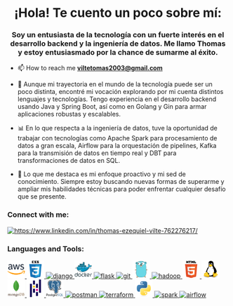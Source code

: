<h1 align="center">¡Hola! Te cuento un poco sobre mí: </h1>
<h3 align="center">Soy un entusiasta de la tecnología con un fuerte interés en el desarrollo backend y la ingeniería de datos. Me llamo Thomas y estoy entusiasmado por la chance de sumarme al éxito.</h3>

- 📫 How to reach me **viltetomas2003@gmail.com**

- 💼 Aunque mi trayectoria en el mundo de la tecnología puede ser un poco distinta, encontré mi vocación explorando por mi cuenta distintos lenguajes y tecnologías. Tengo experiencia en el desarrollo backend usando Java y Spring Boot, así como en Golang y Gin para armar aplicaciones robustas y escalables.

- 📊 En lo que respecta a la ingeniería de datos, tuve la oportunidad de trabajar con tecnologías como Apache Spark para procesamiento de datos a gran escala, Airflow para la orquestación de pipelines, Kafka para la transmisión de datos en tiempo real y DBT para transformaciones de datos en SQL.

- 🌟 Lo que me destaca es mi enfoque proactivo y mi sed de conocimiento. Siempre estoy buscando nuevas formas de superarme y ampliar mis habilidades técnicas para poder enfrentar cualquier desafío que se presente.

<h3 align="left">Connect with me:</h3>
<p align="left">
<a href="https://www.linkedin.com/in/thomas-ezequiel-vilte-762276217/" target="blank"><img align="center" src="https://raw.githubusercontent.com/rahuldkjain/github-profile-readme-generator/master/src/images/icons/Social/linked-in-alt.svg" alt="https://www.linkedin.com/in/thomas-ezequiel-vilte-762276217/" height="30" width="40" /></a>
</p>

<h3 align="left">Languages and Tools:</h3>
<p align="left"> <a href="https://aws.amazon.com" target="_blank" rel="noreferrer"> <img src="https://raw.githubusercontent.com/devicons/devicon/master/icons/amazonwebservices/amazonwebservices-original-wordmark.svg" alt="aws" width="40" height="40"/> </a> <a href="https://www.w3schools.com/css/" target="_blank" rel="noreferrer"> <img src="https://raw.githubusercontent.com/devicons/devicon/master/icons/css3/css3-original-wordmark.svg" alt="css3" width="40" height="40"/> </a> <a href="https://www.djangoproject.com/" target="_blank" rel="noreferrer"> <img src="https://cdn.worldvectorlogo.com/logos/django.svg" alt="django" width="40" height="40"/> </a> <a href="https://www.docker.com/" target="_blank" rel="noreferrer"> <img src="https://raw.githubusercontent.com/devicons/devicon/master/icons/docker/docker-original-wordmark.svg" alt="docker" width="40" height="40"/> </a> <a href="https://flask.palletsprojects.com/" target="_blank" rel="noreferrer"> <img src="https://www.vectorlogo.zone/logos/pocoo_flask/pocoo_flask-icon.svg" alt="flask" width="40" height="40"/> </a> <a href="https://git-scm.com/" target="_blank" rel="noreferrer"> <img src="https://www.vectorlogo.zone/logos/git-scm/git-scm-icon.svg" alt="git" width="40" height="40"/> </a> <a href="https://golang.org" target="_blank" rel="noreferrer"> <img src="https://raw.githubusercontent.com/devicons/devicon/master/icons/go/go-original.svg" alt="go" width="40" height="40"/> </a> <a href="https://hadoop.apache.org/" target="_blank" rel="noreferrer"> <img src="https://www.vectorlogo.zone/logos/apache_hadoop/apache_hadoop-icon.svg" alt="hadoop" width="40" height="40"/> </a> <a href="https://www.w3.org/html/" target="_blank" rel="noreferrer"> <img src="https://raw.githubusercontent.com/devicons/devicon/master/icons/html5/html5-original-wordmark.svg" alt="html5" width="40" height="40"/> </a> <a href="https://www.linux.org/" target="_blank" rel="noreferrer"> <img src="https://raw.githubusercontent.com/devicons/devicon/master/icons/linux/linux-original.svg" alt="linux" width="40" height="40"/> </a> <a href="https://www.mongodb.com/" target="_blank" rel="noreferrer"> <img src="https://raw.githubusercontent.com/devicons/devicon/master/icons/mongodb/mongodb-original-wordmark.svg" alt="mongodb" width="40" height="40"/> </a> <a href="https://pandas.pydata.org/" target="_blank" rel="noreferrer"> <img src="https://raw.githubusercontent.com/devicons/devicon/2ae2a900d2f041da66e950e4d48052658d850630/icons/pandas/pandas-original.svg" alt="pandas" width="40" height="40"/> </a> <a href="https://www.postgresql.org" target="_blank" rel="noreferrer"> <img src="https://raw.githubusercontent.com/devicons/devicon/master/icons/postgresql/postgresql-original-wordmark.svg" alt="postgresql" width="40" height="40"/> </a> <a href="https://postman.com" target="_blank" rel="noreferrer"> <img src="https://www.vectorlogo.zone/logos/getpostman/getpostman-icon.svg" alt="postman" width="40" height="40"/> 
<a href="https://www.terraform.io/"><img src="https://www.svgrepo.com/show/354447/terraform-icon.svg" alt="terraform" width="40" height="40"/> </a>
<a href="https://www.python.org/"><img src="https://raw.githubusercontent.com/devicons/devicon/master/icons/python/python-original.svg" alt="python" width="40" height="40"/> </a>
<a href="https://spark.apache.org/"><img src="https://cdn.worldvectorlogo.com/logos/apache-spark-5.svg" alt="spark" width="40" height="40"/> </a>
<a href="https://airflow.apache.org/"><img src="https://www.svgrepo.com/show/353380/airflow.svg" alt="airflow" width="40" height="40"/> </a>
